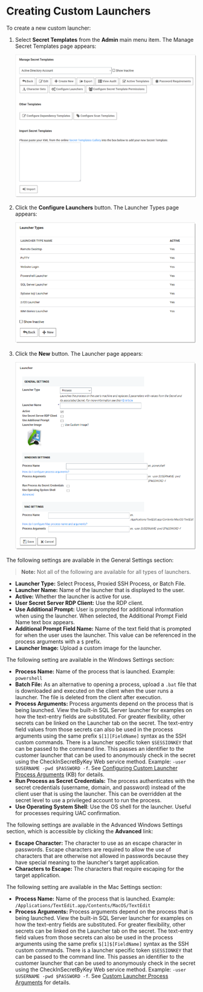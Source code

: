 [title]: # (Creating Custom Launchers)
[tags]: # (Launcher)
[priority]: # ()

# Creating Custom Launchers

To create a new custom launcher:

1. Select **Secret Templates** from the **Admin** main menu item. The Manage Secret Templates page appears:

   ![1566850351170](images/1566850351170.png)

1. Click the **Configure Launchers** button. The Launcher Types page appears:

   ![image-20200324143210583](images/image-20200324143210583.png)

1. Click the **New** button.  The Launcher page appears:

   ![1557236094477](images/1557236094477.png)

The following settings are available in the General Settings section:

> **Note:** Not all of the following are available for all types of launchers.

- **Launcher Type:** Select Process, Proxied SSH Process, or Batch File.
- **Launcher Name:** Name of the launcher that is displayed to the user.
- **Active:** Whether the launcher is active for use.
- **User Secret Server RDP Client:** Use the RDP client.
- **Use Additional Prompt:** User is prompted for additional information when using the launcher. When selected, the Additional Prompt Field Name text box appears.
- **Additional Prompt Field Name:** Name of the text field that is prompted for when the user uses the launcher. This value can be referenced in the process arguments with a `$` prefix.
- **Launcher Image:** Upload a custom image for the launcher.

The following setting are available in the Windows Settings section:

- **Process Name:** Name of the process that is launched. Example: `powershell`
- **Batch File:** As an alternative to opening a process, upload a `.bat` file that is downloaded and executed on the client when the user runs a launcher. The file is deleted from the client after execution.
- **Process Arguments:** Process arguments depend on the process that is being launched. View the built-in SQL Server launcher for examples on how the text-entry fields are substituted. For greater flexibility, other secrets can be linked on the Launcher tab on the secret. The text-entry field values from those secrets can also be used in the process arguments using the same prefix `$[1][FieldName]` syntax as the SSH custom commands. There is a launcher specific token `$SESSIONKEY` that can be passed to the command line. This passes an identifier to the customer launcher that can be used to anonymously check in the secret using the CheckInSecretByKey Web service method. Example: `-user $USERNAME -pwd $PASSWORD -f`. See [Configuring Custom Launcher Process Arguments](https://thycotic.force.com/support/s/article/Configuring-Custom-Launcher-Process-Arguments) (KB) for details.
- **Run Process as Secret Credentials:** The process authenticates with the secret credentials (username, domain, and password) instead of the client user that is using the launcher. This can be overridden at the secret level to use a privileged account to run the process.
- **Use Operating System Shell**: Use the OS shell for the launcher. Useful for processes requiring UAC confirmation.

The following settings are available in the Advanced Windows Settings section, which is accessible by clicking the **Advanced** link:

- **Escape Character:** The character to use as an escape character in passwords. Escape characters are required to allow the use of characters that are otherwise not allowed in passwords because they have special meaning to the launcher's target application. 
- **Characters to Escape:** The characters that require escaping for the target application. 

The following setting are available in the Mac Settings section:

- **Process Name:** Name of the process that is launched. Example: `/Applications/TextEdit.app/Contents/MacOS/TextEdit`
- **Process Arguments:** Process arguments depend on the process that is being launched. View the built-in SQL Server launcher for examples on how the text-entry fields are substituted. For greater flexibility, other secrets can be linked on the Launcher tab on the secret. The text-entry field values from those secrets can also be used in the process arguments using the same prefix `$[1]$[FieldName]` syntax as the SSH custom commands. There is a launcher specific token `$SESSIONKEY` that can be passed to the command line. This passes an identifier to the customer launcher that can be used to anonymously check in the secret using the CheckInSecretByKey Web service method. Example: `-user $USERNAME -pwd $PASSWORD -f`. See [Custom Launcher Process Arguments](../../custom-launchers/custom-launcher-process-arguments/index.md) for details.
